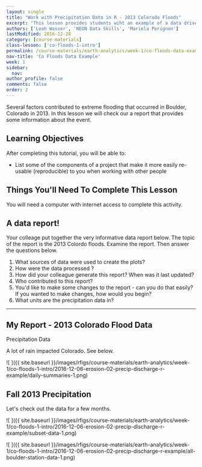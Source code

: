 ```yaml
---
layout: single
title: "Work with Precipitation Data in R - 2013 Colorado Floods"
excerpt: "This lesson provides students wiht an example of a data driven report to emphsize the importance of connecting data, documentation and results."
authors: ['Leah Wasser', 'NEON Data Skills', 'Mariela Perignon']
lastModified: 2016-12-28
category: [course-materials]
class-lesson: ['co-floods-1-intro']
permalink: /course-materials/earth-analytics/week-1/co-floods-data-example-r
nav-title: 'Co Floods Data Example'
week: 1
sidebar:
  nav:
author_profile: false
comments: false
order: 2
---
```


Several factors contributed to extreme flooding that occurred in Boulder,
Colorado in 2013. In this lesson we will check our a report that provides some
information about the event.

<div class='notice--success' markdown='1'>

## Learning Objectives

After completing this tutorial, you will be able to:

* List some of the components of a project that make it more easily re-usable (reproducible) to you when working with other people


## Things You'll Need To Complete This Lesson

You will need a computer with internet access to complete this activity.

</div>

## A data report!

Your colleage put together the very informative data report below. The topic of
the report is the 2013 Colordo floods. Examine the report. Then answer the questions
below.


1. What sources of data were used to create the plots?
2. How were the data processed ?
3. How did your colleague generate this report? When was it last updated?
4. Who contributed to this report?
5. You'd like to make some changes to the report - can you do that easily? If you
wanted to make changes, how would you begin?
6. What units are the precipitation data in?


***

## My Report - 2013 Colorado Flood Data

Precipitation Data

A lot of rain impacted Colorado. See below.



![ ]({{ site.baseurl }}/images/rfigs/course-materials/earth-analytics/week-1/co-floods-1-intro/2016-12-06-erosion-02-precip-discharge-r-example/daily-summaries-1.png)

## Fall 2013 Precipitation

Let's check out the data for a few months.


![ ]({{ site.baseurl }}/images/rfigs/course-materials/earth-analytics/week-1/co-floods-1-intro/2016-12-06-erosion-02-precip-discharge-r-example/subset-data-1.png)


![ ]({{ site.baseurl }}/images/rfigs/course-materials/earth-analytics/week-1/co-floods-1-intro/2016-12-06-erosion-02-precip-discharge-r-example/all-boulder-station-data-1.png)
